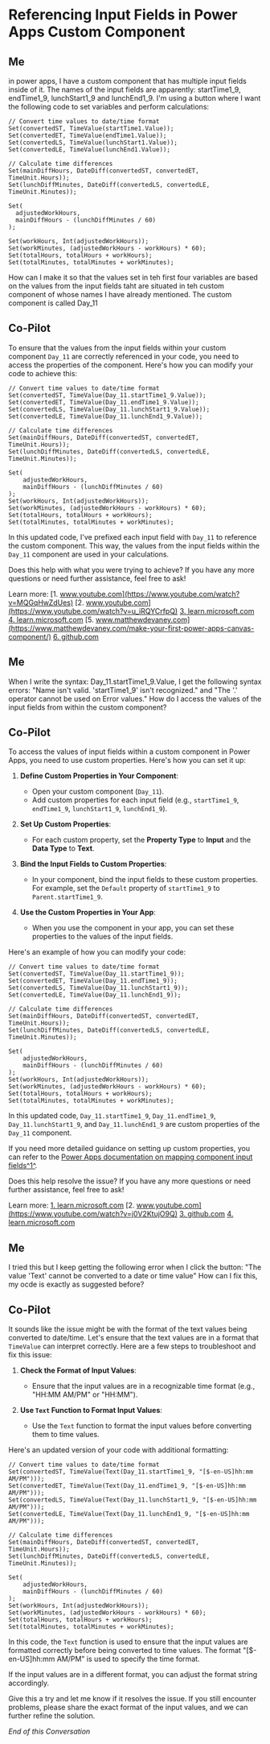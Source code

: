 # Referencing Input Fields in Power Apps Custom Component  

## Me
in power apps, I have a custom component that has multiple input fields inside of it. The names of the input fields are apparently: startTime1_9, endTime1_9, lunchStart1_9 and lunchEnd1_9. I'm using a button where I want the following code to set variables and perform calculations:  

    // Convert time values to date/time format  
    Set(convertedST, TimeValue(startTime1.Value));  
    Set(convertedET, TimeValue(endTime1.Value));  
    Set(convertedLS, TimeValue(lunchStart1.Value));  
    Set(convertedLE, TimeValue(lunchEnd1.Value));  

    // Calculate time differences  
    Set(mainDiffHours, DateDiff(convertedST, convertedET, TimeUnit.Hours));  
    Set(lunchDiffMinutes, DateDiff(convertedLS, convertedLE, TimeUnit.Minutes));  

    Set(  
      adjustedWorkHours,  
      mainDiffHours - (lunchDiffMinutes / 60)  
    );  

    Set(workHours, Int(adjustedWorkHours));  
    Set(workMinutes, (adjustedWorkHours - workHours) * 60);  
    Set(totalHours, totalHours + workHours);  
    Set(totalMinutes, totalMinutes + workMinutes);  

How can I make it so that the values set in teh first four variables are based on the values from the input fields taht are situated in teh custom component of whose names I have already mentioned. The custom component is called Day_11  

## Co-Pilot
[1]: https://www.youtube.com/watch?v=MQGqHwZdUes ""
[2]: https://www.youtube.com/watch?v=u_iRQYCrfpQ ""
[3]: https://learn.microsoft.com/en-us/power-apps/developer/component-framework/overview ""
[4]: https://learn.microsoft.com/en-us/power-apps/maker/canvas-apps/map-component-input-fields ""
[5]: https://www.matthewdevaney.com/make-your-first-power-apps-canvas-component/ ""
[6]: https://github.com/MicrosoftDocs/powerapps-docs/blob/main/powerapps-docs/maker/canvas-apps/map-component-input-fields.md ""

To ensure that the values from the input fields within your custom component `Day_11` are correctly referenced in your code, you need to access the properties of the component. Here's how you can modify your code to achieve this:

```powerapps
// Convert time values to date/time format
Set(convertedST, TimeValue(Day_11.startTime1_9.Value));
Set(convertedET, TimeValue(Day_11.endTime1_9.Value));
Set(convertedLS, TimeValue(Day_11.lunchStart1_9.Value));
Set(convertedLE, TimeValue(Day_11.lunchEnd1_9.Value));

// Calculate time differences
Set(mainDiffHours, DateDiff(convertedST, convertedET, TimeUnit.Hours));
Set(lunchDiffMinutes, DateDiff(convertedLS, convertedLE, TimeUnit.Minutes));

Set(
    adjustedWorkHours,
    mainDiffHours - (lunchDiffMinutes / 60)
);
Set(workHours, Int(adjustedWorkHours));
Set(workMinutes, (adjustedWorkHours - workHours) * 60);
Set(totalHours, totalHours + workHours);
Set(totalMinutes, totalMinutes + workMinutes);
```

In this updated code, I've prefixed each input field with `Day_11` to reference the custom component. This way, the values from the input fields within the `Day_11` component are used in your calculations.

Does this help with what you were trying to achieve? If you have any more questions or need further assistance, feel free to ask!

Learn more: [1. www.youtube.com](https://www.youtube.com/watch?v=MQGqHwZdUes) 
[2. www.youtube.com](https://www.youtube.com/watch?v=u_iRQYCrfpQ) 
[3. learn.microsoft.com](https://learn.microsoft.com/en-us/power-apps/developer/component-framework/overview) 
[4. learn.microsoft.com](https://learn.microsoft.com/en-us/power-apps/maker/canvas-apps/map-component-input-fields) 
[5. www.matthewdevaney.com](https://www.matthewdevaney.com/make-your-first-power-apps-canvas-component/) 
[6. github.com](https://github.com/MicrosoftDocs/powerapps-docs/blob/main/powerapps-docs/maker/canvas-apps/map-component-input-fields.md)  

## Me
When I write the syntax: Day_11.startTime1_9.Value, I get the following syntax errors: "Name isn't valid. 'startTime1_9' isn't recognized." and "The '.' operator cannot be used on Error values." How do I access the values of the input fields from within the custom component?  

## Co-Pilot
[1]: https://learn.microsoft.com/en-us/power-apps/maker/canvas-apps/map-component-input-fields ""
[2]: https://www.youtube.com/watch?v=j0V2KtujO9Q ""
[3]: https://github.com/MicrosoftDocs/powerapps-docs/blob/main/powerapps-docs/maker/canvas-apps/map-component-input-fields.md ""
[4]: https://learn.microsoft.com/en-us/power-apps/maker/canvas-apps/create-component ""

To access the values of input fields within a custom component in Power Apps, you need to use custom properties. Here's how you can set it up:

1. **Define Custom Properties in Your Component**:
   - Open your custom component (`Day_11`).
   - Add custom properties for each input field (e.g., `startTime1_9`, `endTime1_9`, `lunchStart1_9`, `lunchEnd1_9`).

2. **Set Up Custom Properties**:
   - For each custom property, set the **Property Type** to **Input** and the **Data Type** to **Text**.

3. **Bind the Input Fields to Custom Properties**:
   - In your component, bind the input fields to these custom properties. For example, set the `Default` property of `startTime1_9` to `Parent.startTime1_9`.

4. **Use the Custom Properties in Your App**:
   - When you use the component in your app, you can set these properties to the values of the input fields.

Here's an example of how you can modify your code:

```powerapps
// Convert time values to date/time format
Set(convertedST, TimeValue(Day_11.startTime1_9));
Set(convertedET, TimeValue(Day_11.endTime1_9));
Set(convertedLS, TimeValue(Day_11.lunchStart1_9));
Set(convertedLE, TimeValue(Day_11.lunchEnd1_9));

// Calculate time differences
Set(mainDiffHours, DateDiff(convertedST, convertedET, TimeUnit.Hours));
Set(lunchDiffMinutes, DateDiff(convertedLS, convertedLE, TimeUnit.Minutes));

Set(
    adjustedWorkHours,
    mainDiffHours - (lunchDiffMinutes / 60)
);
Set(workHours, Int(adjustedWorkHours));
Set(workMinutes, (adjustedWorkHours - workHours) * 60);
Set(totalHours, totalHours + workHours);
Set(totalMinutes, totalMinutes + workMinutes);
```

In this updated code, `Day_11.startTime1_9`, `Day_11.endTime1_9`, `Day_11.lunchStart1_9`, and `Day_11.lunchEnd1_9` are custom properties of the `Day_11` component.

If you need more detailed guidance on setting up custom properties, you can refer to the [Power Apps documentation on mapping component input fields](https://learn.microsoft.com/en-us/power-apps/maker/canvas-apps/map-component-input-fields)[^1^][1].

Does this help resolve the issue? If you have any more questions or need further assistance, feel free to ask!

Learn more: [1. learn.microsoft.com](https://learn.microsoft.com/en-us/power-apps/maker/canvas-apps/map-component-input-fields) 
[2. www.youtube.com](https://www.youtube.com/watch?v=j0V2KtujO9Q) 
[3. github.com](https://github.com/MicrosoftDocs/powerapps-docs/blob/main/powerapps-docs/maker/canvas-apps/map-component-input-fields.md) 
[4. learn.microsoft.com](https://learn.microsoft.com/en-us/power-apps/maker/canvas-apps/create-component)  

## Me
I tried this but I keep getting the following error when I click the button: "The value 'Text' cannot be converted to a date or time value" How can I fix this, my ocde is exactly as suggested before?  

## Co-Pilot
It sounds like the issue might be with the format of the text values being converted to date/time. Let's ensure that the text values are in a format that `TimeValue` can interpret correctly. Here are a few steps to troubleshoot and fix this issue:

1. **Check the Format of Input Values**:
   - Ensure that the input values are in a recognizable time format (e.g., "HH:MM AM/PM" or "HH:MM").

2. **Use `Text` Function to Format Input Values**:
   - Use the `Text` function to format the input values before converting them to time values.

Here's an updated version of your code with additional formatting:

```powerapps
// Convert time values to date/time format
Set(convertedST, TimeValue(Text(Day_11.startTime1_9, "[$-en-US]hh:mm AM/PM")));
Set(convertedET, TimeValue(Text(Day_11.endTime1_9, "[$-en-US]hh:mm AM/PM")));
Set(convertedLS, TimeValue(Text(Day_11.lunchStart1_9, "[$-en-US]hh:mm AM/PM")));
Set(convertedLE, TimeValue(Text(Day_11.lunchEnd1_9, "[$-en-US]hh:mm AM/PM")));

// Calculate time differences
Set(mainDiffHours, DateDiff(convertedST, convertedET, TimeUnit.Hours));
Set(lunchDiffMinutes, DateDiff(convertedLS, convertedLE, TimeUnit.Minutes));

Set(
    adjustedWorkHours,
    mainDiffHours - (lunchDiffMinutes / 60)
);
Set(workHours, Int(adjustedWorkHours));
Set(workMinutes, (adjustedWorkHours - workHours) * 60);
Set(totalHours, totalHours + workHours);
Set(totalMinutes, totalMinutes + workMinutes);
```

In this code, the `Text` function is used to ensure that the input values are formatted correctly before being converted to time values. The format "[$-en-US]hh:mm AM/PM" is used to specify the time format.

If the input values are in a different format, you can adjust the format string accordingly. 

Give this a try and let me know if it resolves the issue. If you still encounter problems, please share the exact format of the input values, and we can further refine the solution.  

*End of this Conversation*
